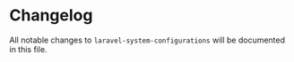 # Changelog

All notable changes to `laravel-system-configurations` will be documented in this file.
